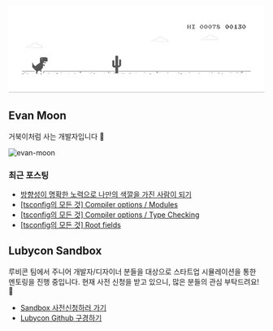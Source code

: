 ![dino.gif](./dino.gif)

## Evan Moon

거북이처럼 사는 개발자입니다 🐢

<img src="https://komarev.com/ghpvc/?username=evan-moon&label=Profile%20views&color=0e75b6&style=flat" alt="evan-moon" />

### 최근 포스팅

<!-- BLOG-POST-LIST:START -->
- [방향성이 명확한 노력으로 나만의 색깔을 가진 사람이 되기](https://evan-moon.github.io/2021/09/10/developer-direction-of-effort/)
- [[tsconfig의 모든 것] Compiler options / Modules](https://evan-moon.github.io/2021/08/22/tsconfig-compiler-options-modules-and-emit/)
- [[tsconfig의 모든 것] Compiler options / Type Checking](https://evan-moon.github.io/2021/08/08/tsconfig-compiler-options-type-check/)
- [[tsconfig의 모든 것] Root fields](https://evan-moon.github.io/2021/07/30/tsconfig-options-root-fields/)
<!-- BLOG-POST-LIST:END -->

## Lubycon Sandbox
루비콘 팀에서 주니어 개발자/디자이너 분들을 대상으로 스타트업 시뮬레이션을 통한 멘토링을 진행 중입니다. 현재 사전 신청을 받고 있으니, 많은 분들의 관심 부탁드려요! 🙏
- [Sandbox 사전신청하러 가기](https://lubycon.io/mentoring/intro?utm_source=evan_github)
- [Lubycon Github 구경하기](https://github.com/Lubycon)

